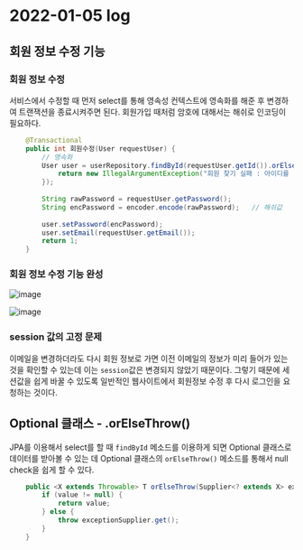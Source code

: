 # 2022-01-05 log

## 회원 정보 수정 기능

### 회원 정보 수정

 서비스에서 수정할 때 먼저 select를 통해 영속성 컨텍스트에 영속화를 해준 후 변경하여 트랜잭션을 종료시켜주면 된다. 회원가입 때처럼 암호에 대해서는 해쉬로 인코딩이 필요하다.

```java
	@Transactional
	public int 회원수정(User requestUser) {
		// 영속화
		User user = userRepository.findById(requestUser.getId()).orElseThrow(()->{
			return new IllegalArgumentException("회원 찾기 실패 : 아이디를 찾을 수 없습니다.");
		});
	
		String rawPassword = requestUser.getPassword();
		String encPassword = encoder.encode(rawPassword);	// 해쉬값
		
		user.setPassword(encPassword);
		user.setEmail(requestUser.getEmail());
		return 1;
	}
```

### 회원 정보 수정 기능 완성

![image](https://user-images.githubusercontent.com/84966961/148218775-a35e6fb2-c8d0-4c55-99a4-f5a1c201a23a.png)

![image](https://user-images.githubusercontent.com/84966961/148219242-26733b86-0dc4-4f9c-9df5-9a55cea99705.png)

### session 값의 고정 문제

 이메일을 변경하더라도 다시 회원 정보로 가면 이전 이메일의 정보가 미리 들어가 있는 것을 확인할 수 있는데 이는 `session`값은 변경되지 않았기 때문이다. 그렇기 때문에 세션값을 쉽게 바꿀 수 있도록 일반적인 웹사이트에서 회원정보 수정 후 다시 로그인을 요청하는 것이다.

## Optional 클래스 - .orElseThrow()

 JPA를 이용해서 select를 할 때 `findById` 메소드를 이용하게 되면 Optional 클래스로 데이터를 받아볼 수 있는 데 Optional 클래스의 `orElseThrow()` 메소드를 통해서 null check을 쉽게 할 수 있다.

```java
    public <X extends Throwable> T orElseThrow(Supplier<? extends X> exceptionSupplier) throws X {
        if (value != null) {
            return value;
        } else {
            throw exceptionSupplier.get();
        }
    }
```